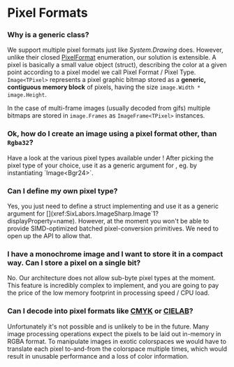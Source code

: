 # Pixel Formats

### Why is [](xref:SixLabors.ImageSharp.Image`1?displayProperty=name) a generic class?

We support multiple pixel formats just like *System.Drawing* does. However, unlike their closed [PixelFormat](https://docs.microsoft.com/en-us/dotnet/api/system.drawing.imaging.pixelformat) enumeration, our solution is extensible.
A pixel is basically a small value object (struct), describing the color at a given point according to a pixel model we call Pixel Format / Pixel Type. `Image<TPixel>` represents a pixel graphic bitmap stored as a **generic, contiguous memory block** of pixels, having the size `image.Width * image.Height`. 

In the case of multi-frame images (usually decoded from gifs) multiple bitmaps are stored in `image.Frames` as `ImageFrame<TPixel>` instances.

### Ok, how do I create an image using a pixel format other, than `Rgba32`?

Have a look at the various pixel types available under [](xref:SixLabors.ImageSharp.PixelFormats#structs)! After picking the pixel type of your choice, use it as a generic argument for [](xref:SixLabors.ImageSharp.Image`1?displayProperty=name), eg. by instantiating `Image<Bgr24>`.

### Can I define my own pixel type?

Yes, you just need to define a struct implementing [](xref:SixLabors.ImageSharp.PixelFormats.IPixel`1) and use it as a generic argument for [](xref:SixLabors.ImageSharp.Image`1?displayProperty=name).
However, at the moment you won't be able to provide SIMD-optimized batched pixel-conversion primitives. We need to open up the [](xref:SixLabors.ImageSharp.PixelFormats.PixelOperations`1) API to allow that.

### I have a monochrome image and I want to store it in a compact way. Can I store a pixel on a single bit?

No. Our architecture does not allow sub-byte pixel types at the moment. This feature is incredibly complex to implement, and you are going to pay the price of the low memory footprint in processing speed / CPU load.

### Can I decode into pixel formats like [CMYK](https://en.wikipedia.org/wiki/CMYK_color_model) or [CIELAB](https://en.wikipedia.org/wiki/Lab_color_space)?

Unfortunately it's not possible and is unlikely to be in the future. Many image processing operations expect the pixels to be laid out in-memory in RGBA format. To manipulate images in exotic colorspaces we would have to translate each pixel to-and-from the colorspace multiple times, which would result in unusable performance and a loss of color information.
